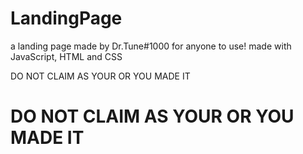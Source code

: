 # LandingPage
a landing page made by Dr.Tune#1000 for anyone to use! made with JavaScript, HTML and CSS

DO NOT CLAIM AS YOUR OR YOU MADE IT
# DO NOT CLAIM AS YOUR OR YOU MADE IT
